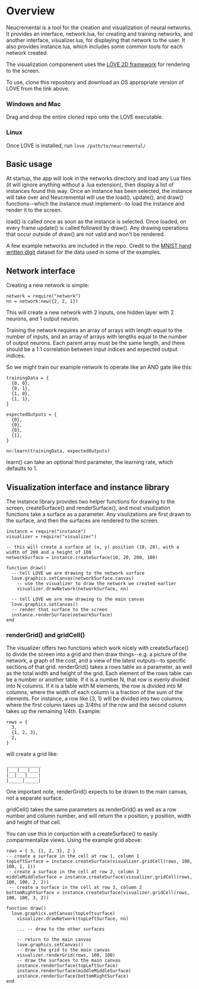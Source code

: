 # Overview
Neucremental is a tool for the creation and visualization of neural networks. It provides an interface, network.lua, for creating and training networks, and another interface, visualizer.lua, for displaying that network to the user. It also provides instance.lua, which includes some common tools for each network created.

The visualization componenent uses the [LÖVE 2D framework](https://love2d.org/) for rendering to the screen.

To use, clone this repository and download an OS appropriate version of LOVE from the link above.

### Windows and Mac
Drag and drop the entire cloned repo onto the LOVE executable.

### Linux
Once LOVE is installed, run `love /path/to/neucremental/`

## Basic usage
At startup, the app will look in the networks directory and load any Lua files (it will ignore anything without a .lua extension), then display a list of instances found this way. Once an instance has been selected, the instance will take over and Neucremental will use the load(), update(), and draw() functions--which the instance must implement--to load the instance and render it to the screen.

load() is called once as soon as the instance is selected. Once loaded, on every frame update() is called followed by draw(). Any drawing operations that occur outside of draw() are not valid and won't be rendered.

A few example networks are included in the repo. Credit to the [MNIST hand written digit](https://yann.lecun.com/exdb/mnist/) dataset for the data used in some of the examples.

## Network interface
Creating a new network is simple:
```
network = require("network")
nn = network:new({2, 2, 1})
```
This will create a new network with 2 inputs, one hidden layer with 2 neurons, and 1 output neuron.

Training the network requires an array of arrays with length equal to the number of inputs, and an array of arrays with lengths equal to the number of output neurons. Each parent array must be the same length, and there should be a 1:1 correlation between input indices and expected output indices.

So we might train our example network to operate like an AND gate like this:
```
trainingData = {
  {0, 0},
  {0, 1},
  {1, 0},
  {1, 1},
}

expectedOutputs = {
  {0},
  {0},
  {0},
  {1},
}

nn:learn(trainingData, expectedOutputs)
```
learn() can take an optional third parameter, the learning rate, which defaults to 1.

## Visualization interface and instance library
The instance library provides two helper functions for drawing to the screen, createSurface() and renderSurface(), and most visulization functions take a surface as a parameter. Any visulizations are first drawn to the surface, and then the surfaces are rendered to the screen.
```
instance = require("instance")
visualizer = require("visualizer")

-- this will create a surface at (x, y) position (10, 20), with a width of 200 and a height of 100
networkSurface = instance.createSurface(10, 20, 200, 100)

function draw()
  -- tell LOVE we are drawing to the network surface
  love.graphics.setCanvas(networkSurface.canvas)
    -- use the visualizer to draw the network we created earlier
    visualizer.drawNetwork(networkSurface, nn)
   
  -- tell LOVE we are now drawing to the main canvas
  love.graphics.setCanvas()
  -- render that surface to the screen
  instance.renderSurface(networkSurface)
end
```

### renderGrid() and gridCell()
The visualizer offers two functions which work nicely with createSurface() to divide the screen into a grid and then draw things--e.g. a picture of the network, a graph of the cost, and a view of the latest outputs--to specific sections of that grid.
renderGrid() takes a rows table as a parameter, as well as the total width and height of the grid. Each element of the rows table can be a number or another table. If it is a number N, that row is evenly divided into N columns. If it is a table with M elements, the row is divided into M columns, where the width of each column is a fraction of the sum of the elements. For instance, a row like {3, 1} will be divided into two columns, where the first column takes up 3/4ths of the row and the second column takes up the remaining 1/4th.
Example:
```
rows = {
  3,
  {1, 2, 3},
  2,
}
```
will create a grid like:
```
_____________
|___|___|___|
|__|___|____|
|_____|_____|
```
One important note, renderGrid() expects to be drawn to the main canvas, not a separate surface.

gridCell() takes the same parameters as renderGrid() as well as a row number and column number, and will return the x position, y position, width and height of that cell.

You can use this in conjuction with a createSurface() to easily comparmentalize views. Using the example grid above:
```
rows = { 3, {1, 2, 3}, 2 }
-- create a surface in the cell at row 1, column 1
topLeftSurface = instance.createSurface(visualizer.gridCell(rows, 100, 100, 1, 1))
-- create a surface in the cell at row 2, column 2
middleMiddleSurface = instance.createSurface(visualizer.gridCell(rows, 100, 100, 2, 2))
 -- create a surface in the cell at row 3, column 2
bottomRightSurface = instance.createSurface(visualizer.gridCell(rows, 100, 100, 3, 2))

function draw()
  love.graphics.setCanvas(topLeftsurface)
    visualizer.drawNetwork(topLeftSurface, nn)
    
    ... -- draw to the other surfaces

    -- return to the main canvas
    love.graphics.setCanvas()
    -- draw the grid to the main canvas
    visualizer.renderGrid(rows, 100, 100)
    -- draw the surfaces to the main canvas
    instance.renderSurface(topLeftSurface)
    instance.renderSurface(middleMiddleSurface)
    instance.renderSurface(bottomRightSurface)
end
```
